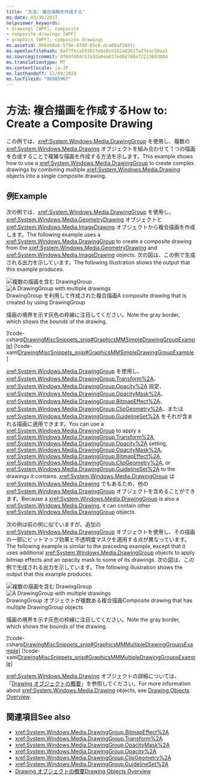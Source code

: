 ```yaml
---
title: '方法: 複合描画を作成する'
ms.date: 03/30/2017
helpviewer_keywords:
- drawings [WPF], composite
- composite drawings [WPF]
- graphics [WPF], composite drawings
ms.assetid: 066eb0ab-5f0e-439d-85c6-dca60af269fc
ms.openlocfilehash: 0af7fbca593627ebe8cd102a02617a27eac50aa5
ms.sourcegitcommit: 9f6df084c53a3da0ea657ed0d708a72213683084
ms.translationtype: MT
ms.contentlocale: ja-JP
ms.lasthandoff: 12/09/2020
ms.locfileid: "96985967"
---
```

# <a name="how-to-create-a-composite-drawing"></a><span data-ttu-id="16627-102">方法: 複合描画を作成する</span><span class="sxs-lookup"><span data-stu-id="16627-102">How to: Create a Composite Drawing</span></span>
<span data-ttu-id="16627-103">この例では、<xref:System.Windows.Media.DrawingGroup> を使用し、複数の <xref:System.Windows.Media.Drawing> オブジェクトを組み合わせて 1 つの描画を合成することで複雑な描画を作成する方法を示します。</span><span class="sxs-lookup"><span data-stu-id="16627-103">This example shows how to use a <xref:System.Windows.Media.DrawingGroup> to create complex drawings by combining multiple <xref:System.Windows.Media.Drawing> objects into a single composite drawing.</span></span>  
  
## <a name="example"></a><span data-ttu-id="16627-104">例</span><span class="sxs-lookup"><span data-stu-id="16627-104">Example</span></span>  
 <span data-ttu-id="16627-105">次の例では、<xref:System.Windows.Media.DrawingGroup> を使用し、<xref:System.Windows.Media.GeometryDrawing> オブジェクトと <xref:System.Windows.Media.ImageDrawing> オブジェクトから複合描画を作成します。</span><span class="sxs-lookup"><span data-stu-id="16627-105">The following example uses a <xref:System.Windows.Media.DrawingGroup> to create a composite drawing from the <xref:System.Windows.Media.GeometryDrawing> and <xref:System.Windows.Media.ImageDrawing> objects.</span></span> <span data-ttu-id="16627-106">次の図は、この例で生成される出力を示しています。</span><span class="sxs-lookup"><span data-stu-id="16627-106">The following illustration shows the output that this example produces.</span></span>  
  
 <span data-ttu-id="16627-107">![複数の描画を含む DrawingGroup](./media/graphicsmm-simple.jpg "graphicsmm_simple")</span><span class="sxs-lookup"><span data-stu-id="16627-107">![A DrawingGroup with multiple drawings](./media/graphicsmm-simple.jpg "graphicsmm_simple")</span></span>  
<span data-ttu-id="16627-108">DrawingGroup を利用して作成された複合描画</span><span class="sxs-lookup"><span data-stu-id="16627-108">A composite drawing that is created by using DrawingGroup</span></span>  
  
 <span data-ttu-id="16627-109">描画の境界を示す灰色の枠線に注目してください。</span><span class="sxs-lookup"><span data-stu-id="16627-109">Note the gray border, which shows the bounds of the drawing.</span></span>  
  
 [!code-csharp[DrawingMiscSnippets_snip#GraphicsMMSimpleDrawingGroupExample](~/samples/snippets/csharp/VS_Snippets_Wpf/DrawingMiscSnippets_snip/CSharp/DrawingGroupExample.cs#graphicsmmsimpledrawinggroupexample)]
 [!code-xaml[DrawingMiscSnippets_snip#GraphicsMMSimpleDrawingGroupExample](~/samples/snippets/xaml/VS_Snippets_Wpf/DrawingMiscSnippets_snip/XAML/DrawingGroupExample.xaml#graphicsmmsimpledrawinggroupexample)]  
  
 <span data-ttu-id="16627-110"><xref:System.Windows.Media.DrawingGroup> を使用し、<xref:System.Windows.Media.DrawingGroup.Transform%2A>、<xref:System.Windows.Media.DrawingGroup.Opacity%2A> 設定、<xref:System.Windows.Media.DrawingGroup.OpacityMask%2A>、<xref:System.Windows.Media.DrawingGroup.BitmapEffect%2A>、<xref:System.Windows.Media.DrawingGroup.ClipGeometry%2A>、または <xref:System.Windows.Media.DrawingGroup.GuidelineSet%2A> をそれが含まれる描画に適用できます。</span><span class="sxs-lookup"><span data-stu-id="16627-110">You can use a <xref:System.Windows.Media.DrawingGroup> to apply a <xref:System.Windows.Media.DrawingGroup.Transform%2A>, <xref:System.Windows.Media.DrawingGroup.Opacity%2A> setting, <xref:System.Windows.Media.DrawingGroup.OpacityMask%2A>, <xref:System.Windows.Media.DrawingGroup.BitmapEffect%2A>, <xref:System.Windows.Media.DrawingGroup.ClipGeometry%2A>, or <xref:System.Windows.Media.DrawingGroup.GuidelineSet%2A> to the drawings it contains.</span></span> <span data-ttu-id="16627-111"><xref:System.Windows.Media.DrawingGroup> は <xref:System.Windows.Media.Drawing> でもあるため、他の <xref:System.Windows.Media.DrawingGroup> オブジェクトを含めることができます。</span><span class="sxs-lookup"><span data-stu-id="16627-111">Because a <xref:System.Windows.Media.DrawingGroup> is also a <xref:System.Windows.Media.Drawing>, it can contain other <xref:System.Windows.Media.DrawingGroup> objects.</span></span>  
  
 <span data-ttu-id="16627-112">次の例は前の例に似ていますが、追加の <xref:System.Windows.Media.DrawingGroup> オブジェクトを使用し、その描画の一部にビットマップ効果と不透明度マスクを適用する点が異なっています。</span><span class="sxs-lookup"><span data-stu-id="16627-112">The following example is similar to the preceding example, except that it uses additional <xref:System.Windows.Media.DrawingGroup> objects to apply bitmap effects and an opacity mask to some of its drawings.</span></span> <span data-ttu-id="16627-113">次の図は、この例で生成される出力を示しています。</span><span class="sxs-lookup"><span data-stu-id="16627-113">The following illustration shows the output that this example produces.</span></span>  
  
 <span data-ttu-id="16627-114">![複数の描画を含む DrawingGroup](./media/graphicsmm-multiple.jpg "graphicsmm_multiple")</span><span class="sxs-lookup"><span data-stu-id="16627-114">![A DrawingGroup with multiple drawings](./media/graphicsmm-multiple.jpg "graphicsmm_multiple")</span></span>  
<span data-ttu-id="16627-115">DrawingGroup オブジェクトが複数ある複合描画</span><span class="sxs-lookup"><span data-stu-id="16627-115">Composite drawing that has multiple DrawingGroup objects</span></span>  
  
 <span data-ttu-id="16627-116">描画の境界を示す灰色の枠線に注目してください。</span><span class="sxs-lookup"><span data-stu-id="16627-116">Note the gray border, which shows the bounds of the drawing.</span></span>  
  
 [!code-csharp[DrawingMiscSnippets_snip#GraphicsMMMultipleDrawingGroupsExample](~/samples/snippets/csharp/VS_Snippets_Wpf/DrawingMiscSnippets_snip/CSharp/DrawingGroupExample.cs#graphicsmmmultipledrawinggroupsexample)]
 [!code-xaml[DrawingMiscSnippets_snip#GraphicsMMMultipleDrawingGroupsExample](~/samples/snippets/xaml/VS_Snippets_Wpf/DrawingMiscSnippets_snip/XAML/DrawingGroupExample.xaml#graphicsmmmultipledrawinggroupsexample)]  
  
 <span data-ttu-id="16627-117"><xref:System.Windows.Media.Drawing> オブジェクトの詳細については、「[Drawing オブジェクトの概要](drawing-objects-overview.md)」を参照してください。</span><span class="sxs-lookup"><span data-stu-id="16627-117">For more information about <xref:System.Windows.Media.Drawing> objects, see [Drawing Objects Overview](drawing-objects-overview.md).</span></span>  
  
## <a name="see-also"></a><span data-ttu-id="16627-118">関連項目</span><span class="sxs-lookup"><span data-stu-id="16627-118">See also</span></span>

- <xref:System.Windows.Media.DrawingGroup.BitmapEffect%2A>
- <xref:System.Windows.Media.DrawingGroup.Transform%2A>
- <xref:System.Windows.Media.DrawingGroup.OpacityMask%2A>
- <xref:System.Windows.Media.DrawingGroup.Opacity%2A>
- <xref:System.Windows.Media.DrawingGroup.ClipGeometry%2A>
- <xref:System.Windows.Media.DrawingGroup.GuidelineSet%2A>
- [<span data-ttu-id="16627-119">Drawing オブジェクトの概要</span><span class="sxs-lookup"><span data-stu-id="16627-119">Drawing Objects Overview</span></span>](drawing-objects-overview.md)
